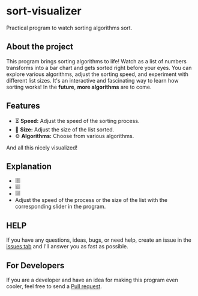 # sort-visualizer
Practical program to watch sorting algorithms sort.

## About the project
This program brings sorting algorithms to life! Watch as a list of numbers transforms into
a bar chart and gets sorted right before your eyes. You can explore various algorithms,
adjust the sorting speed, and experiment with different list sizes. It's an interactive and fascinating way
to learn how sorting works!
In the **future**, **more algorithms** are to come.

## Features
- ⏳ **Speed:** Adjust the speed of the sorting process.
- 📜 **Size:** Adjust the size of the list sorted.
- ⚙️ **Algorithms:** Choose from various algorithms.

And all this nicely visualized!

## Explanation
- ![Choose the algorithm here](src/main/resources/images/sorter.png)
- ![Randomize the list here](src/main/resources/images/randomize.png)
- ![Start sorting here](src/main/resources/images/sort.png)
- Adjust the speed of the process or the size of the list with the corresponding slider in the program.

## HELP
If you have any questions, ideas, bugs, or need help,
create an issue in the [issues tab](https://github.com/AwayAllay/sort-visualizer/issues) and
I'll answer you as fast as possible.

## For Developers
If you are a developer and have an idea for making this program even cooler, feel free to send a
[Pull request](https://github.com/AwayAllay/sort-visualizer/pulls).
